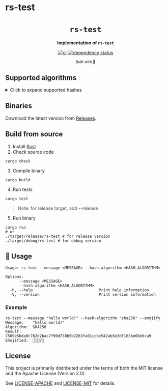 # rs-test

<div align="center">

  <h1><code>rs-test</code></h1>

  <strong>Implementation of `rs-test`</strong>

  [![ci](https://github.com/jiep/rs-test/actions/workflows/ci.yml/badge.svg)](https://github.com/jiep/rs-test/actions/workflows/ci.yml)
  [![dependency status](https://deps.rs/repo/github/jiep/rs-test/status.svg)](https://deps.rs/repo/github/jiep/rs-test)

  <sub>Built with 🦀</sub>
</div>


## Supported algorithms

<details>
  <summary>Click to expand supported hashes </summary>
  
    * SHA256
    * SHA512
    
</details>

## Binaries

Download the latest version from [Releases](https://github.com/jiep/rs-test/releases).

## Build from source

1. Install [Rust](https://www.rust-lang.org/tools/install)
2. Check source code

```
cargo check
``` 

3. Compile binary

```
cargo build
``` 

4. Run tests

```
cargo test
```

> Note: for release target, add --release

5. Run binary

```
cargo run
# or
./target/release/rs-test # for release version
./target/debug/rs-test # for debug version
```

## 🚴 Usage

```
Usage: rs-test --message <MESSAGE> --hash-algorithm <HASH_ALGORITHM>

Options:
      --message <MESSAGE>                
      --hash-algorithm <HASH_ALGORITHM>  
  -h, --help                             Print help information
  -V, --version                          Print version information
```

### Example

```
rs-test --message "hello world!" --hash-algorithm "sha256" --emojify
Message:    "hello world!"
Algorithm:  SHA256
Result:     7509e5bda0c762d2bac7f90d758b5b2263fa01ccbc542ab5e3df163be08e6ca9
Emojified:  👗🔟🐍7⃣
```

## License
This project is primarily distributed under the terms of both the MIT license and the Apache License (Version 2.0).

See [LICENSE-APACHE](./LICENSE-APACHE) and [LICENSE-MIT](./LICENSE-MIT) for details.